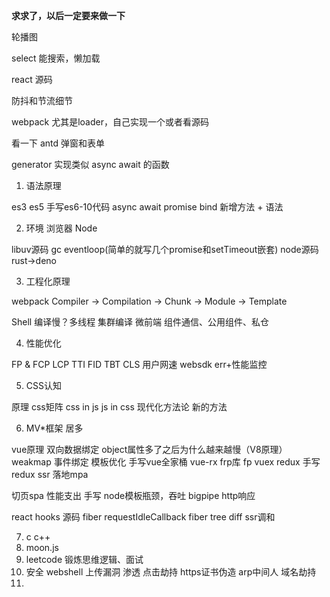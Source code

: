 **求求了，以后一定要来做一下**

轮播图

select 能搜索，懒加载

react 源码

防抖和节流细节

webpack 尤其是loader，自己实现一个或者看源码

看一下 antd 弹窗和表单

generator 实现类似 async await 的函数

1. 语法原理

es3 es5 手写es6-10代码 async await promise bind 新增方法 + 语法

2. 环境 浏览器 Node

libuv源码 gc eventloop(简单的就写几个promise和setTimeout嵌套) node源码 rust->deno

3. 工程化原理

webpack Compiler -> Compilation -> Chunk -> Module -> Template

Shell 编译慢？多线程 集群编译 微前端 组件通信、公用组件、私仓

4. 性能优化

FP & FCP LCP TTI FID TBT CLS 用户网速 websdk err+性能监控

5. CSS认知

原理 css矩阵    css in js       js in css  现代化方法论   新的方法    

6. MV*框架 居多

vue原理 双向数据绑定 object属性多了之后为什么越来越慢（V8原理）    weakmap  事件绑定 模板优化 手写vue全家桶 vue-rx   frp库  fp vuex redux 手写redux  ssr 落地mpa 

切页spa 性能支出 手写  node模板瓶颈，吞吐  bigpipe  http响应

react hooks 源码 fiber   requestIdleCallback   fiber tree diff   ssr调和

7. c c++
8. moon.js
9. leetcode 锻炼思维逻辑、面试
10. 安全 webshell 上传漏洞 渗透 点击劫持  https证书伪造  arp中间人 域名劫持
11. 